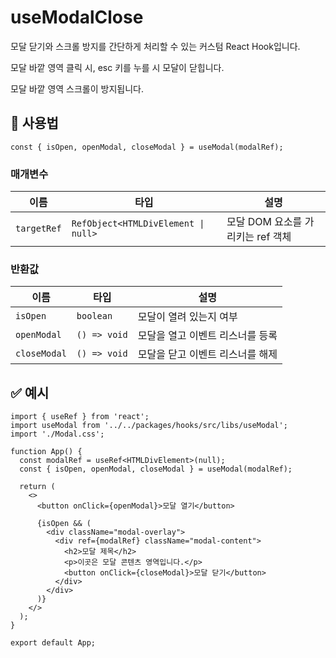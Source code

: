 # useModalClose

모달 닫기와 스크롤 방지를 간단하게 처리할 수 있는 커스텀 React Hook입니다.

모달 바깥 영역 클릭 시, esc 키를 누를 시 모달이 닫힙니다.

모달 바깥 영역 스크롤이 방지됩니다.

## 🔗 사용법

```
const { isOpen, openModal, closeModal } = useModal(modalRef);
```

### 매개변수

| 이름        | 타입                                | 설명                              |
| ----------- | ----------------------------------- | --------------------------------- |
| `targetRef` | `RefObject<HTMLDivElement \| null>` | 모달 DOM 요소를 가리키는 ref 객체 |

### 반환값

| 이름         | 타입         | 설명                             |
| ------------ | ------------ | -------------------------------- |
| `isOpen`     | `boolean`    | 모달이 열려 있는지 여부          |
| `openModal`  | `() => void` | 모달을 열고 이벤트 리스너를 등록 |
| `closeModal` | `() => void` | 모달을 닫고 이벤트 리스너를 해제 |

## ✅ 예시

```tsx
import { useRef } from 'react';
import useModal from '../../packages/hooks/src/libs/useModal';
import './Modal.css';

function App() {
  const modalRef = useRef<HTMLDivElement>(null);
  const { isOpen, openModal, closeModal } = useModal(modalRef);

  return (
    <>
      <button onClick={openModal}>모달 열기</button>

      {isOpen && (
        <div className="modal-overlay">
          <div ref={modalRef} className="modal-content">
            <h2>모달 제목</h2>
            <p>이곳은 모달 콘텐츠 영역입니다.</p>
            <button onClick={closeModal}>모달 닫기</button>
          </div>
        </div>
      )}
    </>
  );
}

export default App;
```
